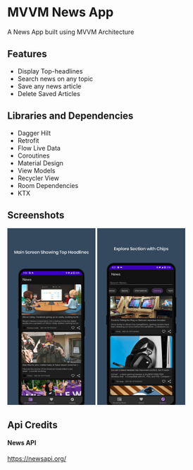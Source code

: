 # MVVM News App

A News App built using MVVM Architecture
## Features

- Display Top-headlines
- Search news on any topic
- Save any news article
- Delete Saved Articles


## Libraries and Dependencies

- Dagger Hilt
- Retrofit
- Flow Live Data
- Coroutines
- Material Design
- View Models
- Recycler View
- Room Dependencies
- KTX

  
## Screenshots


<p float="left">
  <img src="https://github.com/asimkaka-coder/NewsApp/blob/master/news2.png" alt="MainBreakingScreen" width="200"/>
  <img src="https://github.com/asimkaka-coder/NewsApp/blob/master/news1.png" alt="ExploreScreen" width="200"/>
</p>


  
## Api Credits

#### News API
https://newsapi.org/
